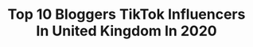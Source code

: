---
title: Top 10 Bloggers TikTok Influencers In United Kingdom In 2020
description: >-
  Find top bloggers TikTok influencers in United Kingdom in 2020. Most popular hashtags: #viral #comedy #foryoupage #greece.
platform: TikTok
profiles:
  - username: "jakejamiebeauty"
    fullname: >-
      Jake-Jamie 
    location: "United Kingdom"
    followers: 71497
    engagement: 2393
    commentsToLikes: 0.041811
    id: ck8addqh75f1v0j78kzwbn9lf
    verified: true
    hashtags: "#trolls, #speakyourmind, #hudabeauty, #26jumps"
  - username: "beetlebackdesigns"
    fullname: >-
      beetlebackdesigns
    location: "United Kingdom"
    followers: 42931
    engagement: 1282
    commentsToLikes: 0.034868
    id: ck8orfby5c2h90j78fkeky9s1
    verified: false
    hashtags: "#notebook, #foryoupage, #revealchallenge, #easterart"
  - username: "natashaatlas"
    fullname: >-
      Natasha Atlas
    location: "United Kingdom"
    followers: 3709
    engagement: 1402
    commentsToLikes: 0.037268
    id: ck9vaqjwfk3xj0j78jce7m20v
    verified: false
    hashtags: "#stayathome, #loas, #tiktokdubai, #miamibeach"
  - username: "sophiehannah"
    fullname: >-
      Sophie Hannah
    location: "United Kingdom"
    followers: 196544
    engagement: 1598
    commentsToLikes: 0.006680
    id: ck8ordapebnb10j78wa3rwkez
    verified: true
    hashtags: "#duet, #haircolour, #tiedye, #festivaloutfit"
  - username: "theintrepidguide"
    fullname: >-
      The Intrepid Guide
    location: "United Kingdom"
    followers: 3176
    engagement: 892
    commentsToLikes: 0.029393
    id: ck901738jber00j78vdyslvbd
    verified: false
    hashtags: "#doubledeckerbus, #fujifilm, #sunset, #tiktokegypt"
  - username: "bybusby"
    fullname: >-
      Shelley Busby
    location: "United Kingdom"
    followers: 3116
    engagement: 809
    commentsToLikes: 0.024326
    id: ck9ejcopk2bpn0j781i7vv6sq
    verified: false
    hashtags: "#bathart, #handdyedyarn, #leavingmybody, #bathbomb"
  - username: "jamalsworldx"
    fullname: >-
      Jamal Greaves
    location: "United Kingdom"
    followers: 13173
    engagement: 766
    commentsToLikes: 0.049625
    id: ck8koi9wfhugv0j78lvtq5i8g
    verified: false
    hashtags: "#disneyworld, #disney, #makemefamous, #foryourpage"
  - username: "linturony"
    fullname: >-
      Lintu Rony
    location: "United Kingdom"
    followers: 892957
    engagement: 1005
    commentsToLikes: 0.017357
    id: ck9go0vjkz36v0j787gtevx18
    verified: false
    hashtags: "#callforhindi, #tamilsong, #comedy, #dancelove"
  - username: "charlotteharkerr"
    fullname: >-
      Charlotte Harker
    location: "United Kingdom"
    followers: 8442
    engagement: 791
    commentsToLikes: 0.024908
    id: cka0l33e2pcmr0i7843fcin3d
    verified: false
    hashtags: "#kidnapped, #comedy, #straighttohell, #rihanna"
  - username: "wanderitphoto"
    fullname: >-
      Marta
    location: "United Kingdom"
    followers: 2300
    engagement: 792
    commentsToLikes: 0.028542
    id: cka64e3bx88ox0i78ludafsub
    verified: false
    hashtags: "#safarikenya, #viral, #sasaab, #changi"
---